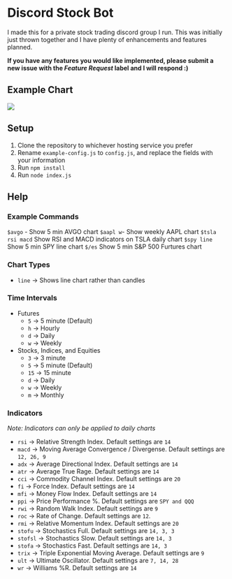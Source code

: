 # Discord Stock Bot
I made this for a private stock trading discord group I run. This was initially just thrown together and I have plenty of enhancements and features planned.

**If you have any features you would like implemented, please submit a new issue with the _Feature Request_ label and I will respond :\)**

## Example Chart
![](https://cdn.discordapp.com/attachments/563555590086066188/587663025054547971/chart.ashxttmotyctast_csch_200psma_50sma_200sma_20rsi_b_14macd_b_12_26_9pdslrev1560172643487.png)


## Setup

1. Clone the repository to whichever hosting service you prefer
2. Rename `example-config.js` to `config.js`, and replace the fields with your information
3. Run `npm install`
3. Run `node index.js`

## Help

### Example Commands
`$avgo` - Show 5 min AVGO chart
`$aapl w`- Show weekly AAPL chart
`$tsla rsi macd` Show RSI and MACD indicators on TSLA daily chart
`$spy line` Show 5 min SPY line chart
`$/es` Show 5 min S&P 500 Furtures chart

### Chart Types
- `line` -> Shows line chart rather than candles

### Time Intervals
- Futures
    - `5` -> 5 minute (Default)
    - `h` -> Hourly
    - `d` -> Daily
    - `w` -> Weekly
- Stocks, Indices, and Equities
    - `3` -> 3 minute
    - `5` -> 5 minute (Default)
    - `15` -> 15 minute
    - `d` -> Daily
    - `w` -> Weekly
    - `m` -> Monthly

### Indicators
_Note: Indicators can only be applied to daily charts_
- `rsi` -> Relative Strength Index. Default settings are `14`
- `macd` -> Moving Average Convergence / Divergense. Default settings are `12, 26, 9`
- `adx` -> Average Directional Index. Default settings are `14`
- `atr` -> Average True Rage. Default settings are `14`
- `cci` -> Commodity Channel Index. Default settings are `20`
- `fi` -> Force Index. Default settings are `14`
- `mfi` -> Money Flow Index. Default settings are `14`
- `ppi` -> Price Performance %. Default settings are `SPY and QQQ`
- `rwi` -> Random Walk Index. Default settings are `9`
- `roc` -> Rate of Change. Default settings are `12`.
- `rmi` -> Relative Momentum Index. Default settings are `20`
- `stofu` -> Stochastics Full. Default settings are `14, 3, 3`
- `stofsl` -> Stochastics Slow. Default settings are `14, 3`
- `stofa` -> Stochastics Fast. Default settings are `14, 3`
- `trix` -> Triple Exponential Moving Average. Default settings are `9`
- `ult` -> Ultimate Oscillator. Default settings are `7, 14, 28`
- `wr` -> Williams %R. Default settings are `14`
